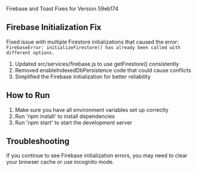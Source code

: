 Firebase and Toast Fixes for Version 59eb174

## Firebase Initialization Fix

Fixed issue with multiple Firestore initializations that caused the error:
`FirebaseError: initializeFirestore() has already been called with different options.`

1. Updated src/services/firebase.js to use getFirestore() consistently
2. Removed enableIndexedDbPersistence code that could cause conflicts
3. Simplified the Firebase initialization for better reliability

## How to Run

1. Make sure you have all environment variables set up correctly
2. Run 'npm install' to install dependencies
3. Run 'npm start' to start the development server

## Troubleshooting

If you continue to see Firebase initialization errors, you may need to clear your browser cache or use incognito mode.

